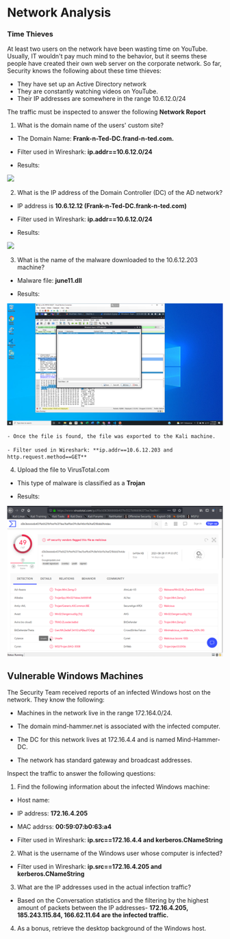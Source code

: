 # Network Analysis

### Time Thieves

At least two users on the network have been wasting time on YouTube. Usually, IT wouldn't pay much mind to the behavior, but it seems these people have created their own web server on the corporate network. So far, Security knows the following about these time thieves:

- They have set up an Active Directory network
- They are constantly watching videos on YouTube.
- Their IP addresses are somewhere in the range 10.6.12.0/24

The traffic must be inspected to answer the following **Network Report**

1. What is the domain name of the users' custom site?

- The Domain Name: **Frank-n-Ted-DC.frand-n-ted.com.**

- Filter used in Wireshark: **ip.addr==10.6.12.0/24**

- Results:

![](IMAGES/pcap-ip-domain.png)


2. What is the IP address of the Domain Controller (DC) of the AD network?

- IP address is **10.6.12.12 (Frank-n-Ted-DC.frank-n-ted.com)**

- Filter used in Wireshark: **ip.addr==10.6.12.0/24**

- Results:

![](IMAGES/pcap-ip-domain.png)

3. What is the name of the malware downloaded to the 10.6.12.203 machine?

- Malware file: **june11.dll**

- Results:

![](IMAGES/pcap-malware.png)


    - Once the file is found, the file was exported to the Kali machine.

    - Filter used in Wireshark: **ip.addr==10.6.12.203 and http.request.method==GET**
        

4. Upload the file to VirusTotal.com 

- This type of malware is classified as a **Trojan**

- Results:

![](IMAGES/virus-total.png)


## Vulnerable Windows Machines

The Security Team received reports of an infected Windows host on the network. They know the following:

- Machines in the network live in the range 172.164.0/24.

- The domain mind-hammer.net is associated with the infected computer.

- The DC for this network lives at 172.16.4.4 and is named Mind-Hammer-DC.

- The network has standard gateway and broadcast addresses.


Inspect the traffic to answer the following questions:

1. Find the following information about the infected Windows machine:

- Host name: 

- IP address: **172.16.4.205**

- MAC addrss: **00:59:07:b0:63:a4**

- Filter used in Wireshark: **ip.src==172.16.4.4 and kerberos.CNameString**



2. What is the username of the Windows user whose computer is infected?

- Filter used in Wireshark: **ip.src==172.16.4.205 and kerberos.CNameString**


3. What are the IP addresses used in the actual infection traffic?

- Based on the Conversation statistics and the filtering by the highest amount of packets between the IP addresses- **172.16.4.205, 185.243.115.84, 166.62.11.64 are the infected traffic.**
4. As a bonus, retrieve the desktop background of the Windows host.